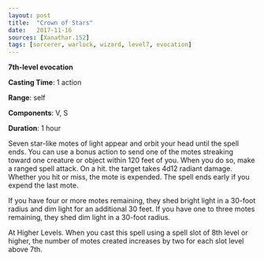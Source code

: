 ```yaml
---
layout: post
title:  "Crown of Stars"
date:   2017-11-16
sources: [Xanathar.152]
tags: [sorcerer, warlock, wizard, level7, evocation]
---
```


**7th-level evocation**

**Casting Time**: 1 action

**Range**: self

**Components**: V, S

**Duration**: 1 hour

Seven star-like motes of light appear and orbit your head until the spell ends. You can use a bonus action to send one of the motes streaking toward one creature or object within 120 feet of you. When you do so, make a ranged spell attack. On a hit. the target takes 4d12 radiant damage. Whether you hit or miss, the mote is expended. The spell ends early if you expend the last mote.

If you have four or more motes remaining, they shed bright light in a 30-foot radius and dim light for an additional 30 feet. If you have one to three motes remaining, they shed dim light in a 30-foot radius. 

At Higher Levels. When you cast this spell using a spell slot of 8th level or higher, the number of motes created increases by two for each slot level above 7th.
